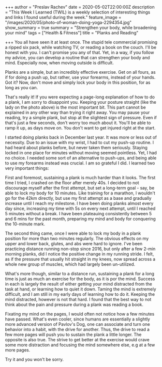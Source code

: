 +++
author = "Preslav Rachev"
date = 2020-05-02T22:00:00Z
description = "This Week I Learned (TWIL) is a weekly selection of interesting things and links I found useful during the week."
feature_image = "/images/2020/05/photo-of-woman-doing-yoga-2294354.jpg"
show_summary = true
summary = "Strengthen your body, while broadening your mind"
tags = ["Health & Fitness"]
title = "Planks and Reading"

+++
You all have seen it at least once. The stupid tele commercial promising a ripped six pack, while watching TV, or reading a book on the couch. I'II be honest with you. I can't promise you any of that. Yet, in a way, if you follow my advice, you can develop a routine that can strengthen your body and mind. Especially now, when moving outside is difficult.

Planks are a simple, but an incredibly effective exercise. Get on all fours, as if for doing a push up, but rather, use your forearms, instead of your hands. Got it? Now, don't move and simply lock your body in this position, for as long as you can.

That's really it! If you were expecting a page-long explanation of how to do a plank, I am sorry to disappoint you. Keeping your posture straight (like the lady on the photo above) is the most important bit. This part cannot be explained in any other way than trying it right away. You may pause your reading, try a simple plank, but stop at the slightest sign of pressure. Even if that's just a few seconds, don't worry too much about it. You'Il be able to ramp it up, as days move on. You don't want to get injured right at the start.

I started doing planks back in December last year. It was more or less out of necessity. Due to an issue with my wrist, I had to cut my push-up routine. I had heard about planks before, but never taken them seriously. Staying locked in one place for minutes without moving seemed pointless. Yet, I had no choice. I needed some sort of an alternative to push-ups, and being able to use my forearms instead was crucial. I am so grateful I did. I learned two very important things:

First and foremost, sustaining a plank is much harder than
it looks. The first time I tried, I crashed on the floor after merely 40s. I decided to not discourage myself after the first attempt, but set a long-term goal - say, be able to lock my body for 10 minutes. Like training for a marathon, I wouldn't go for the 42km directly, but use my first attempt as a base and gradually increase until I reach my milestone. I have been doing planks almost every day since, increasing my time with 5s on every next attempt, until I reached 5 minutes without a break. I have been plateauing consistently between 5 and 6 mins for the past month, preparing my mind and body for conquering the 10-minute mark.

The second thing came, once I were able to lock my body in a plank position for more than two minutes regularly. The obvious effects on my upper and lower back, glutes, and abs were hard to ignore. I've been practicing distance running non-stop since 2016, but only after a few 2-min morning planks, did I notice the positive change in my running stride. I felt, as if the pressure that usually hit straight in my knees, now spread across a whole new group of muscles, which had largely been un-utilized.

What's more though, similar to a distance run, sustaining a plank for a long time is just as much an exercise for the body, as it is por the mind. Success in each is largely the result of either getting your mind distracted from the task at hand, or learning how to quiet it down. Taming the mind is extremely difficult, and I am still in my early days of learning how to do it. Keeping the mind distracted, however is not that hard. I found that the best way to not think about the pain and pressure during a plank was reading a book.

Fixating my mind on the pages, I would often not notice how a few minutes have passed. What's even cooler, since humans are essentially a slightly more advanced version of Pavlov's Dog, one can associate and turn one behavior into a habit, with the drive for another. Thus, the drive to read a few more pages will push you to sustain the plank a little longer. The opposite is also true. The strive to get better at the exercise would crave some more distraction and focusing the mind somewhere else, e.g at a few more pages.

Try it and you won't be sorry.